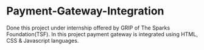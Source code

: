# Payment-Gateway-Integration
Done this project under internship offered by GRIP of The Sparks Foundation(TSF). In this project payment gateway is integrated using HTML, CSS &amp; Javascript languages.
